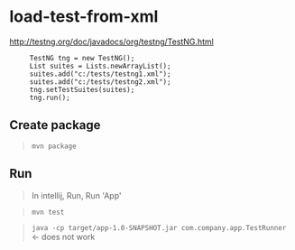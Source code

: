# load-test-from-xml

http://testng.org/doc/javadocs/org/testng/TestNG.html

```
     TestNG tng = new TestNG();
     List suites = Lists.newArrayList();
     suites.add("c:/tests/testng1.xml");
     suites.add("c:/tests/testng2.xml");
     tng.setTestSuites(suites);
     tng.run();
```

## Create package

> `mvn package`

## Run

> In intellij, Run, Run 'App'

> `mvn test`

> `java -cp target/app-1.0-SNAPSHOT.jar com.company.app.TestRunner`  <- does not work
